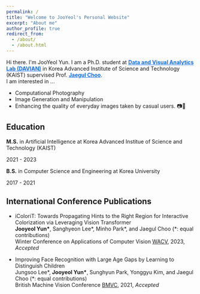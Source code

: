 ```yaml
---
permalink: /
title: "Welcome to JooYeol's Personal Website"
excerpt: "About me"
author_profile: true
redirect_from: 
  - /about/
  - /about.html
---
```


Hi there. I'm JooYeol Yun. I am a Ph.D. student at <a href="http://davian.kaist.ac.kr/" style="color:#0f6bff"> <strong>Data and Visual Analytics Lab (DAVIAN)</strong></a> in Korea Advanced Institute of Science and Technology (KAIST) supervised Prof. <a href="https://sites.google.com/site/jaegulchoo/" style="color:#0f6bff"> <strong>Jaegul Choo</strong></a>. <br>
I am interested in ...
* Computational Photography
* Image Generation and Manipulation
* Enhancing the quality of everyday images taken by casual users. 📷🎨


Education
-----

__M.S.__ in Artificial Intelligence at Korea Advanced Institue of Science and Technology (KAIST)

2021 - 2023


__B.S.__ in Computer Science and Engineering at Korea University

2017 - 2021

International Conference Publications
----
* iColoriT: Towards Propagating Hints to the Right Region for Interactive Colorization via Leveraging Vision Transformer <br>
  __Jooyeol Yun\*__, Sanghyeon Lee\*, Minho Park\*, and Jaegul Choo (\*: equal contributions) <br>
  Winter Conference on Applications of Computer Vision [WACV](https://wacv2023.thecvf.com/), 2023, *Accepted*


* Improving Face Recognition with Large Age Gaps by Learning to Distinguish Children <br>
  Jungsoo Lee\*, __Jooyeol Yun\*__, Sunghyun Park, Yonggyu Kim, and Jaegul Choo (\*: equal contributions) <br>
  British Machine Vision Conference [BMVC](https://www.bmvc2021-virtualconference.com/), 2021, *Accepted*
